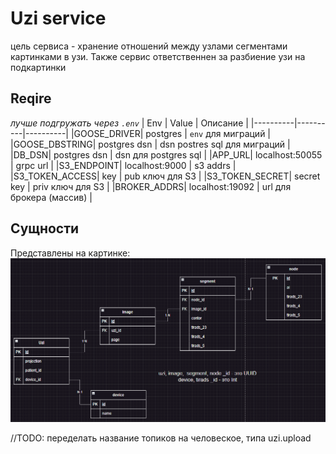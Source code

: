 # Uzi service

цель сервиса - хранение отношений между узлами сегментами картинками в узи. Также сервис ответственнен за разбиение узи на подкартинки

## Reqire
_лучше подгружать через `.env`_
| Env | Value | Описание |
|----------|----------|----------|
|GOOSE_DRIVER| postgres | `env` для миграций |
|GOOSE_DBSTRING| postgres dsn  | dsn postres sql для миграций |
|DB_DSN| postgres dsn | dsn для postgres sql |
|APP_URL| localhost:50055 | grpc url |
|S3_ENDPOINT| localhost:9000 | s3 addrs |
|S3_TOKEN_ACCESS| key | pub ключ для S3 |
|S3_TOKEN_SECRET| secret key | priv ключ для S3 |
|BROKER_ADDRS| localhost:19092 | url для брокера (массив) |

## Сущности

Представлены на картинке: 
![uzi_db](docs/assets/uzi_db.png)

//TODO: переделать название топиков на человеское, типа uzi.upload